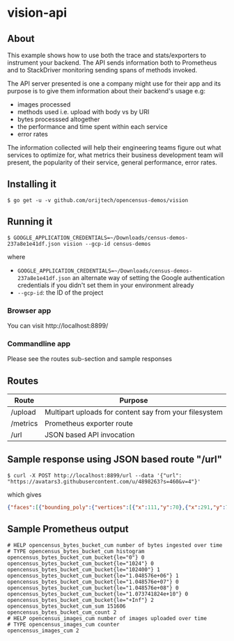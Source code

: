 # vision-api

## About
This example shows how to use both the trace and stats/exporters to 
instrument your backend. The API sends information both to Prometheus
and to StackDriver monitoring sending spans of methods invoked.

The API server presented is one a company might use for
their app and its purpose is to give them information about their
backend's usage e.g:
* images processed
* methods used i.e. upload with body vs by URI
* bytes processsed altogether
* the performance and time spent within each service
* error rates

The information collected will help their engineering teams
figure out what services to optimize for, what metrics
their business development team will present, the popularity
of their service, general performance, error rates.

## Installing it
```shell
$ go get -u -v github.com/orijtech/opencensus-demos/vision
```

## Running it
```shell
$ GOOGLE_APPLICATION_CREDENTIALS=~/Downloads/census-demos-237a8e1e41df.json vision --gcp-id census-demos
```
where
* `GOOGLE_APPLICATION_CREDENTIALS=~/Downloads/census-demos-237a8e1e41df.json`
an alternate way of setting the Google authentication credentials if you didn't
set them in your environment already
* `--gcp-id`: the ID of the project

### Browser app
You can visit http://localhost:8899/

### Commandline app
Please see the routes sub-section and sample responses

## Routes
Route|Purpose
---|---
/upload|Multipart uploads for content say from your filesystem
/metrics|Prometheus exporter route
/url|JSON based API invocation


## Sample response using JSON based route "/url"

```shell
$ curl -X POST http://localhost:8899/url --data '{"url": "https://avatars3.githubusercontent.com/u/4898263?s=460&v=4"}'
```
which gives
```JSON
{"faces":[{"bounding_poly":{"vertices":[{"x":111,"y":70},{"x":291,"y":70},{"x":291,"y":279},{"x":111,"y":279}]},"fd_bounding_poly":{"vertices":[{"x":125,"y":122},{"x":254,"y":122},{"x":254,"y":251},{"x":125,"y":251}]},"landmarks":[{"type":1,"position":{"x":170.74551,"y":163.39682,"z":-0.00009324717}},{"type":2,"position":{"x":226.9261,"y":162.27528,"z":-3.3436992}},{"type":3,"position":{"x":153.67024,"y":150.73282,"z":6.6217027}},{"type":4,"position":{"x":184.95543,"y":150.01039,"z":-11.03244}},{"type":5,"position":{"x":211.29453,"y":149.94893,"z":-12.643309}},{"type":6,"position":{"x":244.78865,"y":151.11148,"z":1.3010101}},{"type":7,"position":{"x":197.63452,"y":162.08948,"z":-13.04061}},{"type":8,"position":{"x":197.02707,"y":190.10608,"z":-29.71414}},{"type":9,"position":{"x":196.98128,"y":211.07048,"z":-18.037405}},{"type":10,"position":{"x":197.19337,"y":230.66444,"z":-14.682273}},{"type":11,"position":{"x":172.81384,"y":220.45654,"z":-1.3366407}},{"type":12,"position":{"x":225.52855,"y":219.70993,"z":-3.4198322}},{"type":13,"position":{"x":197.22342,"y":220.48212,"z":-14.274697}},{"type":14,"position":{"x":214.58203,"y":196.89085,"z":-9.772623}},{"type":15,"position":{"x":180.6429,"y":196.00703,"z":-7.762398}},{"type":16,"position":{"x":196.71512,"y":200.28355,"z":-17.826805}},{"type":17,"position":{"x":171.36452,"y":159.27315,"z":-3.6517794}},{"type":18,"position":{"x":181.57576,"y":164.14264,"z":-0.5285912}},{"type":19,"position":{"x":170.20926,"y":166.77805,"z":-0.6425587}},{"type":20,"position":{"x":160.3396,"y":163.68492,"z":5.7165737}},{"type":29,"position":{"x":170.58768,"y":163.04672,"z":-1.5383104}},{"type":21,"position":{"x":225.21132,"y":159.61885,"z":-6.943501}},{"type":22,"position":{"x":236.61172,"y":163.82162,"z":0.9396738}},{"type":23,"position":{"x":226.92223,"y":166.23566,"z":-3.9666982}},{"type":24,"position":{"x":214.53113,"y":163.99612,"z":-2.5623853}},{"type":30,"position":{"x":225.85002,"y":163.37703,"z":-5.023317}},{"type":25,"position":{"x":169.09799,"y":143.48747,"z":-5.7417264}},{"type":26,"position":{"x":227.47415,"y":143.87534,"z":-9.315583}},{"type":27,"position":{"x":140.72449,"y":190.75964,"z":68.05329}},{"type":28,"position":{"x":263.5416,"y":192.86166,"z":60.262157}},{"type":31,"position":{"x":197.83046,"y":149.26822,"z":-13.928979}},{"type":32,"position":{"x":197.46735,"y":254.6251,"z":-8.149228}},{"type":33,"position":{"x":145.47163,"y":225.18817,"z":44.309467}},{"type":34,"position":{"x":255.8797,"y":225.8844,"z":37.550243}}],"roll_angle":0.5147558,"pan_angle":-3.5062222,"tilt_angle":2.0259361,"detection_confidence":0.8725568,"landmarking_confidence":0.5131235,"joy_likelihood":4,"sorrow_likelihood":1,"anger_likelihood":1,"surprise_likelihood":1,"under_exposed_likelihood":1,"blurred_likelihood":1,"headwear_likelihood":1}],"labels":[{"mid":"/m/04yx4","description":"man","score":0.9350149},{"mid":"/m/01g317","description":"person","score":0.93318623},{"mid":"/m/05zppz","description":"male","score":0.8540857},{"mid":"/m/08t9c_","description":"grass","score":0.73753375},{"mid":"/m/07j7r","description":"tree","score":0.7349218},{"mid":"/m/06bm2","description":"recreation","score":0.643857},{"mid":"/m/02vzx9","description":"player","score":0.63084155},{"mid":"/m/01qkbx","description":"professional","score":0.5828397},{"mid":"/m/0ds99lh","description":"fun","score":0.55307543},{"mid":"/m/05s2s","description":"plant","score":0.5302758}]}
```

## Sample Prometheus output
```HTTP
# HELP opencensus_bytes_bucket_cum number of bytes ingested over time
# TYPE opencensus_bytes_bucket_cum histogram
opencensus_bytes_bucket_cum_bucket{le="0"} 0
opencensus_bytes_bucket_cum_bucket{le="1024"} 0
opencensus_bytes_bucket_cum_bucket{le="102400"} 1
opencensus_bytes_bucket_cum_bucket{le="1.048576e+06"} 1
opencensus_bytes_bucket_cum_bucket{le="1.048576e+07"} 0
opencensus_bytes_bucket_cum_bucket{le="1.048576e+08"} 0
opencensus_bytes_bucket_cum_bucket{le="1.073741824e+10"} 0
opencensus_bytes_bucket_cum_bucket{le="+Inf"} 2
opencensus_bytes_bucket_cum_sum 151606
opencensus_bytes_bucket_cum_count 2
# HELP opencensus_images_cum number of images uploaded over time
# TYPE opencensus_images_cum counter
opencensus_images_cum 2
```
